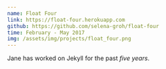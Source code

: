 ```yaml
---
name: Float Four
link: https://float-four.herokuapp.com
github: https://github.com/selena-groh/float-four
time: February - May 2017
img: /assets/img/projects/float_four.png
---
```

Jane has worked on Jekyll for the past *five years*.
